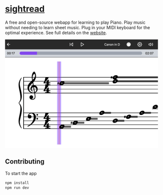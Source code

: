 # [sightread](http://sightread.dev)

A free and open-source webapp for learning to play Piano. Play music without needing to learn sheet music. Plug in your MIDI keyboard for the optimal experience. See full details on the [website](https://sightread.dev/about).

<img alt="app screenshot" src="./public/images/mode_sheet_hero_readme.png" style="max-width: 100%"/>

## Contributing

To start the app

```
npm install
npm run dev
```